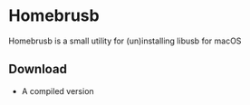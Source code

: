 # Homebrusb
Homebrusb is a small utility for (un)installing libusb for macOS
## Download
* A compiled version
